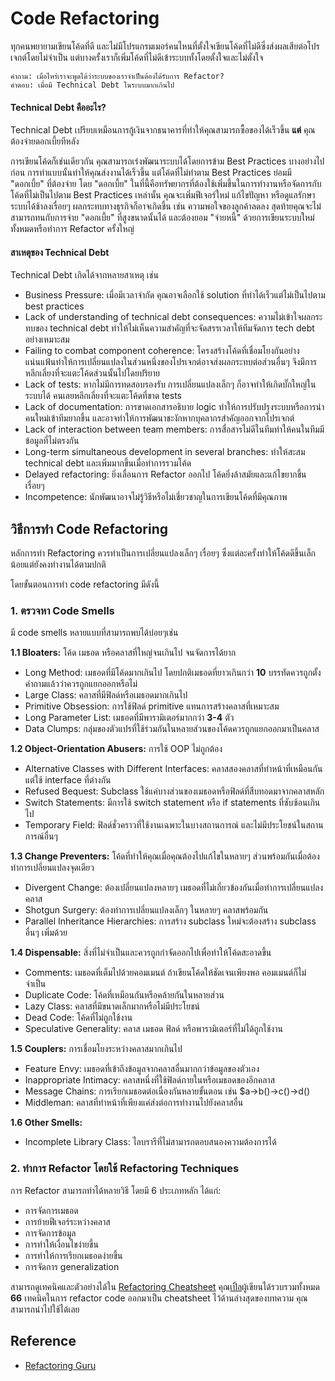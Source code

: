 # Code Refactoring
ทุกคนพยายามเขียนโค้ดที่ดี และไม่มีโปรแกรมเมอร์คนไหนที่ตั้งใจเขียนโค้ดที่ไม่ดีซึ่งส่งผลเสียต่อโปรเจกต์โดยไม่จำเป็น แต่บางครั้งเราก็เพิ่มโค้ดที่ไม่ดีเข้าระบบทั้งโดยตั้งใจและไม่ตั้งใจ

    คำถาม: เมื่อไหร่เราจะพูดได้ว่าระบบของเราจำเป็นต้องได้รับการ Refactor?
    คำตอบ: เมื่อมี Technical Debt ในระบบมากเกินไป

#### Technical Debt คืออะไร?
Technical Debt เปรียบเหมือนการกู้เงินจากธนาคารที่ทำให้คุณสามารถซื้อของได้เร็วขึ้น **แต่** คุณต้องจ่ายดอกเบี้ยทีหลัง

การเขียนโค้ดก็เช่นเดียวกัน คุณสามารถเร่งพัฒนาระบบได้โดยการข้าม Best Practices บางอย่างไปก่อน การทำแบบนั้นทำให้คุณส่งงานได้เร็วขึ้น แต่โค้ดที่ไม่ทำตาม Best Practices ย่อมมี "ดอกเบี้ย" ที่ต้องจ่าย 
โดย "ดอกเบี้ย" ในที่นี้คือทรัพยากรที่ต้องใช้เพิ่มขึ้นในการทำงานหรือจัดการกับโค้ดที่ไม่เป็นไปตาม Best Practices เหล่านั้น
คุณจะเพิ่มฟีเจอร์ใหม่ แก้ไขปัญหา หรือดูแลรักษาระบบได้ช้าลงเรื่อยๆ
ผลกระทบทางธุรกิจก็อาจเกิดขึ้น เช่น ความพอใจของลูกค้าลดลง
สุดท้ายคุณจะไม่สามารถทนกับการจ่าย "ดอกเบี้ย" ที่สูงขนาดนั้นได้ และต้องยอม "จ่ายหนี้" ด้วยการเขียนระบบใหม่ทั้งหมดหรือทำการ Refactor ครั้งใหญ่

#### สาเหตุของ Technical Debt
Technical Debt เกิดได้จากหลายสาเหตุ เช่น
+ Business Pressure: เมื่อมีเวลาจำกัด คุณอาจเลือกใช้ solution ที่ทำได้เร็วแต่ไม่เป็นไปตาม best practices
+ Lack of understanding of technical debt consequences: ความไม่เข้าใจผลกระทบของ technical debt ทำให้ไม่เห็นความสำคัญที่จะจัดสรรเวลาให้ทีมจัดการ tech debt อย่างเหมาะสม
+ Failing to combat component coherence: โครงสร้างโค้ดที่เชื่อมโยงกันอย่างแน่นแฟ้นทำให้การเปลี่ยนแปลงในส่วนหนึ่งของโปรเจกต์อาจส่งผลกระทบต่อส่วนอื่นๆ จึงมีการหลีกเลี่ยงที่จะแตะโค้ดส่วนนั้นไปโดยปริยาย
+ Lack of tests: หากไม่มีการทดสอบรองรับ การเปลี่ยนแปลงเล็กๆ ก็อาจทำให้เกิดบั๊กใหญ่ในระบบได้ คนเลยหลีกเลี่ยงที่จะแตะโค้ดที่ขาด tests
+ Lack of documentation: การขาดเอกสารอธิบาย logic ทำให้การปรับปรุงระบบหรือการนำคนใหม่เข้าทีมยากขึ้น และอาจทำให้การพัฒนาชะงักหากบุคลากรสำคัญออกจากโปรเจกต์
+ Lack of interaction between team members: การสื่อสารไม่ดีในทีมทำให้คนในทีมมีข้อมูลที่ไม่ตรงกัน
+ Long-term simultaneous development in several branches: ทำให้สะสม technical debt และเพิ่มมากขึ้นเมื่อทำการรวมโค้ด
+ Delayed refactoring: ยิ่งเลื่อนการ Refactor ออกไป โค้ดยิ่งล้าสมัยและแก้ไขยากขึ้นเรื่อยๆ
+ Incompetence: นักพัฒนาอาจไม่รู้วิธีหรือไม่เชี่ยวชาญในการเขียนโค้ดที่มีคุณภาพ

## วิธีการทำ Code Refactoring
หลักการทำ Refactoring ควรทำเป็นการเปลี่ยนแปลงเล็กๆ เรื่อยๆ ซึ่งแต่ละครั้งทำให้โค้ดดีขึ้นเล็กน้อยแต่ยังคงทำงานได้ตามปกติ

โดยขั้นตอนการทำ code refactoring มีดังนี้

### 1. ตรวจหา Code Smells
มี code smells หลายแบบที่สามารถพบได้บ่อยๆเช่น

**1.1 Bloaters:** โค้ด เมธอด หรือคลาสที่ใหญ่จนเกินไป จนจัดการได้ยาก
+ Long Method: เมธอดที่มีโค้ดมากเกินไป โดยปกติเมธอดที่ยาวเกินกว่า **10** บรรทัดควรถูกตั้งคำถามแล้วว่าควรถูกแยกออกหรือไม่
+ Large Class: คลาสที่มีฟิลด์หรือเมธอดมากเกินไป
+ Primitive Obsession: การใช้ฟิลด์ primitive แทนการสร้างคลาสที่เหมาะสม
+ Long Parameter List: เมธอดที่มีพารามิเตอร์มากกว่า **3-4** ตัว
+ Data Clumps: กลุ่มของตัวแปรที่ใช้ร่วมกันในหลายส่วนของโค้ดควรถูกแยกออกมาเป็นคลาส

**1.2 Object-Orientation Abusers:** การใช้ OOP ไม่ถูกต้อง
+ Alternative Classes with Different Interfaces: คลาสสองคลาสที่ทำหน้าที่เหมือนกันแต่ใช้ interface ที่ต่างกัน
+ Refused Bequest: Subclass ใช้แค่บางส่วนของเมธอดหรือฟิลด์ที่สืบทอดมาจากคลาสหลัก
+ Switch Statements: มีการใช้ switch statement หรือ if statements ที่ซับซ้อนเกินไป
+ Temporary Field: ฟิลด์ชั่วคราวที่ใช้งานเฉพาะในบางสถานการณ์ และไม่มีประโยชน์ในสถานการณ์อื่นๆ

**1.3 Change Preventers:** โค้ดที่ทำให้คุณเมื่อคุณต้องไปแก้ไขในหลายๆ ส่วนพร้อมกันเมื่อต้องทำการเปลี่ยนแปลงจุดเดียว
+ Divergent Change: ต้องเปลี่ยนแปลงหลายๆ เมธอดที่ไม่เกี่ยวข้องกันเมื่อทำการเปลี่ยนแปลงคลาส
+ Shotgun Surgery: ต้องทำการเปลี่ยนแปลงเล็กๆ ในหลายๆ คลาสพร้อมกัน
+ Parallel Inheritance Hierarchies: การสร้าง subclass ใหม่จะต้องสร้าง subclass อื่นๆ เพิ่มด้วย

**1.4 Dispensable:** สิ่งที่ไม่จำเป็นและควรถูกกำจัดออกไปเพื่อทำให้โค้ดสะอาดขึ้น
+ Comments: เมธอดที่เต็มไปด้วยคอมเมนต์ ถ้าเขียนโค้ดให้ชัดเจนเพียงพอ คอมเมนต์ก็ไม่จำเป็น
+ Duplicate Code: โค้ดที่เหมือนกันหรือคล้ายกันในหลายส่วน
+ Lazy Class: คลาสที่มีขนาดเล็กมากหรือไม่มีประโยชน์
+ Dead Code: โค้ดที่ไม่ถูกใช้งาน
+ Speculative Generality: คลาส เมธอด ฟิลด์ หรือพารามิเตอร์ที่ไม่ได้ถูกใช้งาน

**1.5 Couplers:** การเชื่อมโยงระหว่างคลาสมากเกินไป
+ Feature Envy: เมธอดที่เข้าถึงข้อมูลจากคลาสอื่นมากกว่าข้อมูลของตัวเอง
+ Inappropriate Intimacy: คลาสหนึ่งที่ใช้ฟิลด์ภายในหรือเมธอดของอีกคลาส
+ Message Chains: การเรียกเมธอดต่อเนื่องกันหลายขั้นตอน เช่น $a->b()->c()->d()
+ Middleman: คลาสที่ทำหน้าที่เพียงแค่ส่งต่อการทำงานไปยังคลาสอื่น

**1.6 Other Smells:**
+ Incomplete Library Class: ไลบรารีที่ไม่สามารถตอบสนองความต้องการได้

### 2. ทำการ Refactor โดยใช้ Refactoring Techniques
การ Refactor สามารถทำได้หลายวิธี โดยมี 6 ประเภทหลัก ได้แก่:
+ การจัดการเมธอด 
+ การย้ายฟีเจอร์ระหว่างคลาส 
+ การจัดการข้อมูล 
+ การทำให้เงื่อนไขง่ายขึ้น 
+ การทำให้การเรียกเมธอดง่ายขึ้น 
+ การจัดการ generalization 

สามารถดูเทคนิคและตัวอย่างได้ใน [Refactoring Cheatsheet](https://rachanee.medium.com/code-refactoring-c268b7665262) 
คุณ[เปิ้ล](https://medium.com/@rachanee)ผู้เขียนได้รวบรวมทั้งหมด **66** เทคนิคในการ refactor code ออกมาเป็น cheatsheet ไว้ด้านล่างสุดของบทความ คุณสามารถนำไปใช้ได้เลย


## Reference
+ [Refactoring Guru](https://refactoring.guru/refactoring)


